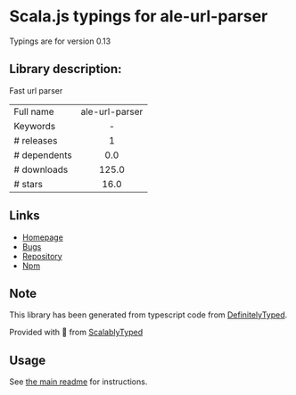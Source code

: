 
# Scala.js typings for ale-url-parser

Typings are for version 0.13

## Library description:
Fast url parser

|                    |                 |
| ------------------ | :-------------: |
| Full name          | ale-url-parser |
| Keywords           | - |
| # releases         | 1 |
| # dependents       | 0.0 |
| # downloads        | 125.0 |
| # stars            | 16.0 |

## Links
- [Homepage](https://github.com/msn0/ale-url-parser#readme)
- [Bugs](https://github.com/msn0/ale-url-parser/issues)
- [Repository](https://github.com/msn0/ale-url-parser)
- [Npm](https://www.npmjs.com/package/ale-url-parser)
    


## Note
This library has been generated from typescript code from [DefinitelyTyped](https://definitelytyped.org).

Provided with :purple_heart: from [ScalablyTyped](https://github.com/oyvindberg/ScalablyTyped)

## Usage
See [the main readme](../../readme.md) for instructions.


